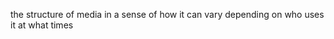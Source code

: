 
the structure of media in a sense of how it can vary depending on who uses it at what times 







